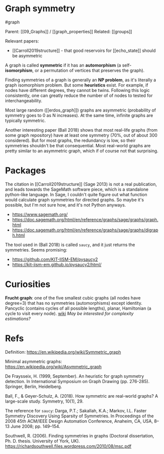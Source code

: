 # Graph symmetry

#graph

Parent: [[09_Graphs]] / [[graph_properties]]
Related: [[groups]]


Relevant papers:
* [[Carroll2019structure]] - that good reservoirs for [[echo_state]] should be asymmetric


A graph is called **symmetric** if it has an **automorphism** (a self-**isomorphism**, or a permutation of vertices that preserves the graph).

Finding symmetries of a graph is generally an **NP problem**, as it's literally a graph isomorphism problem. But some **heuristics** exist. For example, if nodes have different degrees, they cannot be twins. Following this logic consistently, one can greatly reduce the number of of nodes to tested for interchangeability.

Most large random ([[erdos_graph]]) graphs are asymmetric (probability of symmetry goes to 0 as N increases). At the same time, infinite graphs are typically symmetric.

Another interesting paper (Ball 2018) shows that most real-life graphs (from some graph repository) have at least one symmetry (70%, out of about 300 considered). But for most graphs, the redundancy is low, so their  symmetries shouldn't be that consequential. Most real-world graphs are pretty similar to an asymmetric graph, which if of course not that surprising.

# Packages

The citation in [[Carroll2019structure]] (Sage 2013) is not a real publication, and leads towards the SageMath software piece, which is a standalone python-like language. In Sage, I couldn't quite figure out what function would calculate graph symmetries for directed graphs. So maybe it's possible, but I'm not sure how, and it's not Python anyways.
* https://www.sagemath.org/
* https://doc.sagemath.org/html/en/reference/graphs/sage/graphs/graph.html
* https://doc.sagemath.org/html/en/reference/graphs/sage/graphs/digraph.html

The tool used in (Ball 2018) is called `saucy`, and it just returns the symmetries. Seems promising:
* https://github.com/KIT-IISM-EM/pysaucy2
* https://kit-iism-em.github.io/pysaucy2/html/

# Curiosities

**Frucht graph**: one of the five smallest cubic graphs (all nodes have degree=3) that has no symmetries (automorphisms) except identity. Pancyclic (contains cycles of all possible lengths), planar, Hamiltonian (a cycle to visit every node). [wiki](https://en.wikipedia.org/wiki/Frucht_graph) _May be interested for complexity estimations?_

# Refs

Definition:
https://en.wikipedia.org/wiki/Symmetric_graph

Minimal asymmetric graphs:
https://en.wikipedia.org/wiki/Asymmetric_graph

De Fraysseix, H. (1999, September). An heuristic for graph symmetry detection. In International Symposium on Graph Drawing (pp. 276-285). Springer, Berlin, Heidelberg.

Ball, F., & Geyer-Schulz, A. (2018). How symmetric are real-world graphs? A large-scale study. Symmetry, 10(1), 29.

The reference for `saucy`:
Darga, P.T.; Sakallah, K.A.; Markov, I.L. Faster Symmetry Discovery Using Sparsity of Symmetries.
In Proceedings of the 2008 45th ACM/IEEE Design Automation Conference, Anaheim, CA, USA,
8–13 June 2008; pp. 149–154.

Southwell, R. (2006). Finding symmetries in graphs (Doctoral dissertation, Ph. D. thesis. University of York, UK).
https://richardsouthwell.files.wordpress.com/2010/08/msc.pdf
